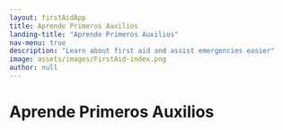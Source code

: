 ```yaml
---
layout: firstAidApp
title: Aprende Primeros Auxilios
landing-title: "Aprende Primeros Auxilios"
nav-menu: true
description: "Learn about first aid and assist emergencies easier"
image: assets/images/FirstAid-index.png
author: null
---
```


<h1>Aprende Primeros Auxilios</h1>
